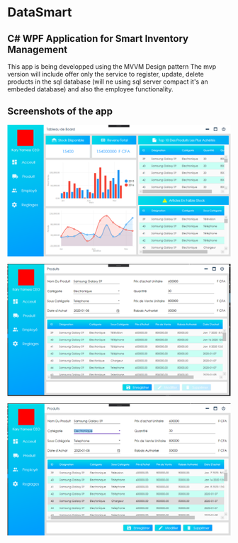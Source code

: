 # DataSmart
## C# WPF Application for Smart Inventory Management
This app is being developped using the MVVM Design pattern
The mvp version will include offer only the service to register, update, delete products in the sql database (will ne using sql server compact it's an embeded database)
and also the employee functionality.

## Screenshots of the app

![Main View](MainView.PNG)

![Product View](ProductView.PNG)

![Employee View](ProductView_2.PNG)
